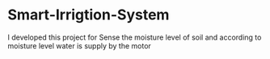 # Smart-Irrigtion-System
I developed this project for Sense the moisture level of soil and according to moisture level water is supply by the  motor
